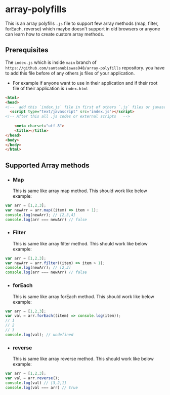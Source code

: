 # array-polyfills
This is an array polyfills `.js` file to support few array methods (map, filter, forEach, reverse) which maybe doesn't support in old browsers or anyone can learn how to create custom array methods. 
## Prerequisites
The `index.js` which is inside `main` branch of `https://github.com/santanubiswas948/array-polyfills` repository. you have to add this file before of any others js files of your application.
- For example if anyone want to use in their application and if their root file of their application is `index.html`
```html
<html>
<head>
<!--  add this `index.js` file in first of others `.js` files or javascript codes  -->
  <script type="text/javascript" src='index.js'></script>
<!-- After this all .js codes or external scripts   -->
  
	<meta charset="utf-8">
	<title></title>
</head>
<body>
</body>
</html>
```

## Supported Array methods
- ### Map
  This is same like array map method.
  This should work like below example:
```js
var arr = [1,2,3];
var newArr = arr.map((item) => item + 1);
console.log(newArr); // [2,3,4]
console.log(arr === newArr) // false
```
- ### Filter
  This is same like array filter method.
  This should work like below example:
```js
var arr = [1,2,3];
var newArr = arr.filter((item) => item > 1);
console.log(newArr); // [2,3]
console.log(arr === newArr) // false
```
- ### forEach
  This is same like array forEach method.
  This should work like below example:
```js
var arr = [1,2,3];
var val = arr.forEach((item) => console.log(item));
// 1 
// 2
// 3
console.log(val); // undefined
```
- ### reverse
  This is same like array reverse method.
  This should work like below example:
```js
var arr = [1,2,3];
var val = arr.reverse();
console.log(val) // [3,2,1]
console.log(val === arr) // true
```
